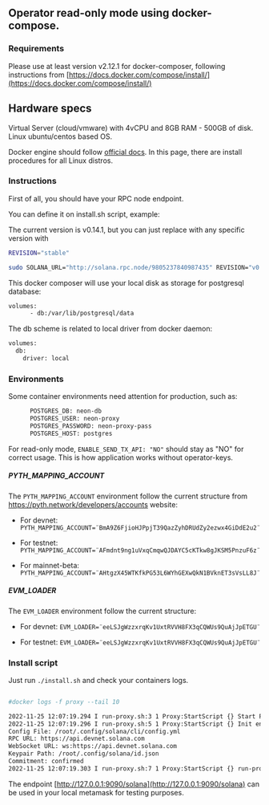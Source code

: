 ## Operator read-only mode using docker-compose.

### Requirements

Please use at least version v2.12.1 for docker-composer, following instructions from [https://docs.docker.com/compose/install/](https://docs.docker.com/compose/install/)

## Hardware specs

Virtual Server (cloud/vmware) with 4vCPU and 8GB RAM - 500GB of disk.
Linux ubuntu/centos based OS.

Docker engine should follow [official docs](https://docs.docker.com/engine/install/). In this page, there are install procedures for all Linux distros.


### Instructions

First of all, you should have your RPC node endpoint.

You can define it on install.sh script, example:

The current version is v0.14.1, but you can just replace with any specific version with 

```bash
REVISION="stable"

```

```bash
sudo SOLANA_URL="http://solana.rpc.node/9805237840987435" REVISION="v0.14.1" docker-compose -f docker-compose-operator-ro.yaml up -d 

```
This docker composer will use your local disk as storage for postgresql database:

```bash
volumes:
      - db:/var/lib/postgresql/data
```

The db scheme is related to local driver from docker daemon:

```bash
volumes:
  db:
    driver: local

```


### Environments

Some container environments need attention for production, such as:

```bash
      POSTGRES_DB: neon-db
      POSTGRES_USER: neon-proxy
      POSTGRES_PASSWORD: neon-proxy-pass
      POSTGRES_HOST: postgres
```

For read-only mode,   ``` ENABLE_SEND_TX_API: "NO" ``` should stay as "NO" for correct usage. This is how application works without operator-keys.



##### PYTH_MAPPING_ACCOUNT

The ```PYTH_MAPPING_ACCOUNT``` environment follow the current structure from https://pyth.network/developers/accounts website:

- For devnet: ```PYTH_MAPPING_ACCOUNT=¨BmA9Z6FjioHJPpjT39QazZyhDRUdZy2ezwx4GiDdE2u2¨```

- For testnet: ```PYTH_MAPPING_ACCOUNT=¨AFmdnt9ng1uVxqCmqwQJDAYC5cKTkw8gJKSM5PnzuF6z¨```

- For mainnet-beta: ```PYTH_MAPPING_ACCOUNT=¨AHtgzX45WTKfkPG53L6WYhGEXwQkN1BVknET3sVsLL8J¨```


##### EVM_LOADER

The ```EVM_LOADER``` environment follow the current structure:

- For devnet: ```EVM_LOADER=¨eeLSJgWzzxrqKv1UxtRVVH8FX3qCQWUs9QuAjJpETGU¨```

- For testnet: ```EVM_LOADER=¨eeLSJgWzzxrqKv1UxtRVVH8FX3qCQWUs9QuAjJpETGU¨```

### Install script

Just run ```./install.sh``` and check your containers logs.

```bash

#docker logs -f proxy --tail 10

2022-11-25 12:07:19.294 I run-proxy.sh:3 1 Proxy:StartScript {} Start Proxy service
2022-11-25 12:07:19.296 I run-proxy.sh:5 1 Proxy:StartScript {} Init environment set
Config File: /root/.config/solana/cli/config.yml
RPC URL: https://api.devnet.solana.com 
WebSocket URL: ws:https://api.devnet.solana.com
Keypair Path: /root/.config/solana/id.json 
Commitment: confirmed 
2022-11-25 12:07:19.303 I run-proxy.sh:7 1 Proxy:StartScript {} run-proxy


```

The endpoint [http://127.0.0.1:9090/solana](http://127.0.0.1:9090/solana) can be used in your local metamask for testing purposes.






